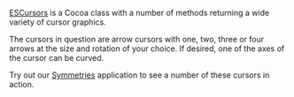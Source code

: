 [ESCursors](http://earthlingsoft.net/code/#escursors) is a Cocoa class with a number of methods returning a wide variety of cursor graphics. 

The cursors in question are arrow cursors with one, two, three or four arrows at the size and rotation of your choice. If desired, one of the axes of the cursor can be curved. 

Try out our [Symmetries](http://earthlingsoft.net/Symmetries/) application to see a number of these cursors in action.
